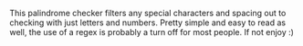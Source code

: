 This palindrome checker filters any special characters and spacing out to checking with just letters and numbers.
Pretty simple and easy to read as well, the use of a regex is probably a turn off for most people. If not enjoy :)
